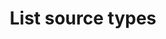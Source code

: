 ---
content-type: "api-endpoint"
endpoint: "source-types"
key: "list-source-types"
version: "4"
order: 2


title: "List source types"
method: "get"
short-url: |
  /v{{ object.version }}{{ object.endpoint-url }}
full-url: |
  {{ api.base-url }}{{ endpoint.short-url | flatify }}
short: "{{ api.core-objects.source-types.list.short }}"
description: "{{ api.core-objects.source-types.list.description | flatify }}"


returns: |
  If successful, the API will return a status of <code class="api success">200 OK</code> and an array of [Report Card objects]({{ api.data-structures.report-cards.section }}), one for each supported source `type`.


examples:
  - type: "request"
    language: "json"
    code: |
      curl -X {{ endpoint.method | upcase }} {{ endpoint.full-url | flatify | strip_newlines }}
           -H "Authorization: Bearer <ACCESS_TOKEN>" 
           -H "Content-Type: application/json"

  - type: "response"
    language: "json"
    code: |
      HTTP/1.1 200 OK
      Content-Type: application/json;charset=ISO-8859-1

      [  
         {  
            "type":"platform.hubspot",                                /* HubSpot source */
            "current_step":1,
            "steps":[  
               {  
                  "type":"form",
                  "properties":[  
                     {  
                        "name":"image_version",
                        "is_required":true,
                        "provided":false,
                        "is_credential":false,
                        "system_provided":true,
                        "json_schema":null
                     },
                     {  
                        "name":"frequency_in_minutes",
                        "is_required":true,
                        "provided":false,
                        "is_credential":false,
                        "system_provided":false,
                        "json_schema":{  
                           "type":"string",
                           "pattern":"^\\d+$"
                        }
                     },
                     {  
                        "name":"start_date",
                        "is_required":true,
                        "provided":false,
                        "is_credential":false,
                        "system_provided":false,
                        "json_schema":{  
                           "type":"string",
                           "pattern":"^\\d{4}-\\d{2}-\\d{2}T00:00:00Z$"
                        }
                     }
                  ]
               },
               {  
                  "type":"oauth",
                  "properties":[  
                     {  
                        "name":"client_id",
                        "is_required":true,
                        "provided":false,
                        "is_credential":true,
                        "system_provided":true,
                        "json_schema":{  
                           "type":"string"
                        }
                     },
                     {  
                        "name":"client_secret",
                        "is_required":true,
                        "provided":false,
                        "is_credential":true,
                        "system_provided":true,
                        "json_schema":{  
                           "type":"string"
                        }
                     },
                     {  
                        "name":"redirect_uri",
                        "is_required":true,
                        "provided":false,
                        "is_credential":true,
                        "system_provided":true,
                        "json_schema":{  
                           "type":"string",
                           "format":"uri"
                        }
                     },
                     {  
                        "name":"refresh_token",
                        "is_required":true,
                        "provided":false,
                        "is_credential":true,
                        "system_provided":true,
                        "json_schema":{  
                           "type":"string"
                        }
                     }
                  ]
               },
               {  
                  "type":"discover_schema",
                  "properties":[  ]
               },
               {  
                  "type":"field_selection",
                  "properties":[  ]
               },
               {  
                  "type":"fully_configured",
                  "properties":[  ]
               }
            ]
         },
         {  
            "type":"platform.marketo",                                /* Marketo source */
            "current_step":1,
            "steps":[  
               {  
                  "type":"form",
                  "properties":[  
                     {  
                        "name":"image_version",
                        "is_required":true,
                        "provided":false,
                        "is_credential":false,
                        "system_provided":true,
                        "json_schema":null
                     },
                     {  
                        "name":"frequency_in_minutes",
                        "is_required":true,
                        "provided":false,
                        "is_credential":false,
                        "system_provided":false,
                        "json_schema":{  
                           "type":"string",
                           "pattern":"^\\d+$"
                        }
                     },
                     {  
                        "name":"client_id",
                        "is_required":true,
                        "provided":false,
                        "is_credential":false,
                        "system_provided":false,
                        "json_schema":{  
                           "type":"string"
                        }
                     },
                     {  
                        "name":"client_secret",
                        "is_required":true,
                        "provided":false,
                        "is_credential":true,
                        "system_provided":false,
                        "json_schema":{  
                           "type":"string"
                        }
                     },
                     {  
                        "name":"endpoint",
                        "is_required":true,
                        "provided":false,
                        "is_credential":false,
                        "system_provided":false,
                        "json_schema":{  
                           "type":"string",
                           "format":"uri"
                        }
                     },
                     {  
                        "name":"identity",
                        "is_required":true,
                        "provided":false,
                        "is_credential":false,
                        "system_provided":false,
                        "json_schema":{  
                           "type":"string",
                           "format":"uri"
                        }
                     },
                     {  
                        "name":"max_daily_calls",
                        "is_required":false,
                        "provided":false,
                        "is_credential":false,
                        "system_provided":false,
                        "json_schema":{  
                           "type":"string",
                           "pattern":"^\\d+$"
                        }
                     },
                     {  
                        "name":"start_date",
                        "is_required":true,
                        "provided":false,
                        "is_credential":false,
                        "system_provided":false,
                        "json_schema":{  
                           "type":"string",
                           "pattern":"^\\d{4}-\\d{2}-\\d{2}T00:00:00Z$"
                        }
                     }
                  ]
               },
               {  
                  "type":"fully_configured",
                  "properties":[  ]
               }
            ]
         },
         {  
            "type":"platform.zuora",                                  /* Zuora source */
            "current_step":1,
            "steps":[  
               {  
                  "type":"form",
                  "properties":[  
                     {  
                        "name":"image_version",
                        "is_required":true,
                        "provided":false,
                        "is_credential":false,
                        "system_provided":true,
                        "json_schema":null
                     },
                     {  
                        "name":"frequency_in_minutes",
                        "is_required":true,
                        "provided":false,
                        "is_credential":false,
                        "system_provided":false,
                        "json_schema":{  
                           "type":"string",
                           "pattern":"^\\d+$"
                        }
                     },
                     {  
                        "name":"european",
                        "is_required":false,
                        "provided":false,
                        "is_credential":false,
                        "system_provided":false,
                        "json_schema":{  
                           "type":"string",
                           "pattern":"^(true|false)$"
                        }
                     },
                     {  
                        "name":"password",
                        "is_required":true,
                        "provided":false,
                        "is_credential":true,
                        "system_provided":false,
                        "json_schema":{  
                           "type":"string"
                        }
                     },
                     {  
                        "name":"sandbox",
                        "is_required":false,
                        "provided":false,
                        "is_credential":false,
                        "system_provided":false,
                        "json_schema":{  
                           "type":"string",
                           "pattern":"^(true|false)$"
                        }
                     },
                     {  
                        "name":"start_date",
                        "is_required":true,
                        "provided":false,
                        "is_credential":false,
                        "system_provided":false,
                        "json_schema":{  
                           "type":"string",
                           "pattern":"^\\d{4}-\\d{2}-\\d{2}T00:00:00Z$"
                        }
                     },
                     {  
                        "name":"username",
                        "is_required":true,
                        "provided":false,
                        "is_credential":true,
                        "system_provided":false,
                        "json_schema":{  
                           "type":"string"
                        }
                     }
                  ]
               },
               {  
                  "type":"discover_schema",
                  "properties":[  ]
               },
               {  
                  "type":"field_selection",
                  "properties":[  ]
               },
               {  
                  "type":"fully_configured",
                  "properties":[  ]
               }
            ]
         },
         {  
            "type":"platform.salesforce",                             /* Salesforce source */
            "current_step":1,
            "steps":[  
               {  
                  "type":"form",
                  "properties":[  
                     {  
                        "name":"image_version",
                        "is_required":true,
                        "provided":false,
                        "is_credential":false,
                        "system_provided":true,
                        "json_schema":null
                     },
                     {  
                        "name":"frequency_in_minutes",
                        "is_required":true,
                        "provided":false,
                        "is_credential":false,
                        "system_provided":false,
                        "json_schema":{  
                           "type":"string",
                           "pattern":"^\\d+$"
                        }
                     },
                     {  
                        "name":"api_type",
                        "is_required":true,
                        "provided":false,
                        "is_credential":false,
                        "system_provided":false,
                        "json_schema":{  
                           "type":"string",
                           "pattern":"^(REST|BULK)$"
                        }
                     },
                     {  
                        "name":"is_sandbox",
                        "is_required":false,
                        "provided":false,
                        "is_credential":false,
                        "system_provided":false,
                        "json_schema":{  
                           "type":"string",
                           "pattern":"^(true|false)$"
                        }
                     },
                     {  
                        "name":"quota_percent_per_run",
                        "is_required":false,
                        "provided":false,
                        "is_credential":false,
                        "system_provided":false,
                        "json_schema":{  
                           "type":"string",
                           "pattern":"^\\d+$"
                        }
                     },
                     {  
                        "name":"quota_percent_total",
                        "is_required":false,
                        "provided":false,
                        "is_credential":false,
                        "system_provided":false,
                        "json_schema":{  
                           "type":"string",
                           "pattern":"^\\d+$"
                        }
                     },
                     {  
                        "name":"select_fields_by_default",
                        "is_required":true,
                        "provided":false,
                        "is_credential":false,
                        "system_provided":false,
                        "json_schema":{  
                           "type":"string",
                           "pattern":"^(true|false)$"
                        }
                     },
                     {  
                        "name":"start_date",
                        "is_required":true,
                        "provided":false,
                        "is_credential":false,
                        "system_provided":false,
                        "json_schema":{  
                           "type":"string",
                           "pattern":"^\\d{4}-\\d{2}-\\d{2}T00:00:00Z$"
                        }
                     }
                  ]
               },
               {  
                  "type":"oauth",
                  "properties":[  
                     {  
                        "name":"client_id",
                        "is_required":true,
                        "provided":false,
                        "is_credential":true,
                        "system_provided":false,
                        "json_schema":{  
                           "type":"string"
                        }
                     },
                     {  
                        "name":"client_secret",
                        "is_required":true,
                        "provided":false,
                        "is_credential":true,
                        "system_provided":false,
                        "json_schema":{  
                           "type":"string"
                        }
                     },
                     {  
                        "name":"instance_url",
                        "is_required":true,
                        "provided":false,
                        "is_credential":false,
                        "system_provided":false,
                        "json_schema":{  
                           "type":"string",
                           "format":"uri"
                        }
                     },
                     {  
                        "name":"orgid",
                        "is_required":false,
                        "provided":false,
                        "is_credential":false,
                        "system_provided":false,
                        "json_schema":{  
                           "type":"string"
                        }
                     },
                     {  
                        "name":"refresh_token",
                        "is_required":true,
                        "provided":false,
                        "is_credential":true,
                        "system_provided":false,
                        "json_schema":{  
                           "type":"string"
                        }
                     }
                  ]
               },
               {  
                  "type":"discover_schema",
                  "properties":[  ]
               },
               {  
                  "type":"field_selection",
                  "properties":[  ]
               },
               {  
                  "type":"fully_configured",
                  "properties":[  ]
               }
            ]
         },
         {  
            "type":"platform.yotpo",                                  /* Yotpo source */
            "current_step":1,
            "steps":[  
               {  
                  "type":"form",
                  "properties":[  
                     {  
                        "name":"image_version",
                        "is_required":true,
                        "provided":false,
                        "is_credential":false,
                        "system_provided":true,
                        "json_schema":null
                     },
                     {  
                        "name":"frequency_in_minutes",
                        "is_required":true,
                        "provided":false,
                        "is_credential":false,
                        "system_provided":false,
                        "json_schema":{  
                           "type":"string",
                           "pattern":"^\\d+$"
                        }
                     },
                     {  
                        "name":"api_key",
                        "is_required":true,
                        "provided":false,
                        "is_credential":true,
                        "system_provided":false,
                        "json_schema":{  
                           "type":"string"
                        }
                     },
                     {  
                        "name":"api_secret",
                        "is_required":true,
                        "provided":false,
                        "is_credential":true,
                        "system_provided":false,
                        "json_schema":{  
                           "type":"string"
                        }
                     },
                     {  
                        "name":"start_date",
                        "is_required":true,
                        "provided":false,
                        "is_credential":false,
                        "system_provided":false,
                        "json_schema":{  
                           "type":"string",
                           "pattern":"^\\d{4}-\\d{2}-\\d{2}T00:00:00Z$"
                        }
                     }
                  ]
               },
               {  
                  "type":"discover_schema",
                  "properties":[  ]
               },
               {  
                  "type":"field_selection",
                  "properties":[  ]
               },
               {  
                  "type":"fully_configured",
                  "properties":[  ]
               }
            ]
         },
         {  
            "type":"platform.sendgrid",                               /* SendGrid source */
            "current_step":1,
            "steps":[  
               {  
                  "type":"form",
                  "properties":[  
                     {  
                        "name":"image_version",
                        "is_required":true,
                        "provided":false,
                        "is_credential":false,
                        "system_provided":true,
                        "json_schema":null
                     },
                     {  
                        "name":"frequency_in_minutes",
                        "is_required":true,
                        "provided":false,
                        "is_credential":false,
                        "system_provided":false,
                        "json_schema":{  
                           "type":"string",
                           "pattern":"^\\d+$"
                        }
                     },
                     {  
                        "name":"api_key",
                        "is_required":true,
                        "provided":false,
                        "is_credential":true,
                        "system_provided":false,
                        "json_schema":{  
                           "type":"string"
                        }
                     },
                     {  
                        "name":"start_date",
                        "is_required":true,
                        "provided":false,
                        "is_credential":false,
                        "system_provided":false,
                        "json_schema":{  
                           "type":"string",
                           "pattern":"^\\d{4}-\\d{2}-\\d{2}T00:00:00Z$"
                        }
                     }
                  ]
               },
               {  
                  "type":"discover_schema",
                  "properties":[  ]
               },
               {  
                  "type":"field_selection",
                  "properties":[  ]
               },
               {  
                  "type":"fully_configured",
                  "properties":[  ]
               }
            ]
         }
      ]
---